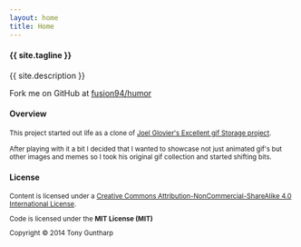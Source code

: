 ```yaml
---
layout: home
title: Home
---
```


#### {{ site.tagline }}

{{ site.description }}

Fork me on GitHub at [fusion94/humor](https://github.com/fusion94/humor)

#### Overview
<small>
This project started out life as a clone of <a href="https://github.com/jglovier/gifs">Joel Glovier's Excellent gif Storage project</a>.

After playing with it a bit I decided that I wanted to showcase not just animated gif's but other images and memes so I took his original gif collection and started shifting bits.
</small>

#### License
<small>
<p>Content is licensed under a <a href="http://creativecommons.org/licenses/by-nc-sa/4.0/">Creative Commons Attribution-NonCommercial-ShareAlike 4.0 International License</a>.</p>

<p>Code is licensed under the <strong>MIT License (MIT)</strong></p>

<p>Copyright © 2014 Tony Guntharp</p>
</small>

